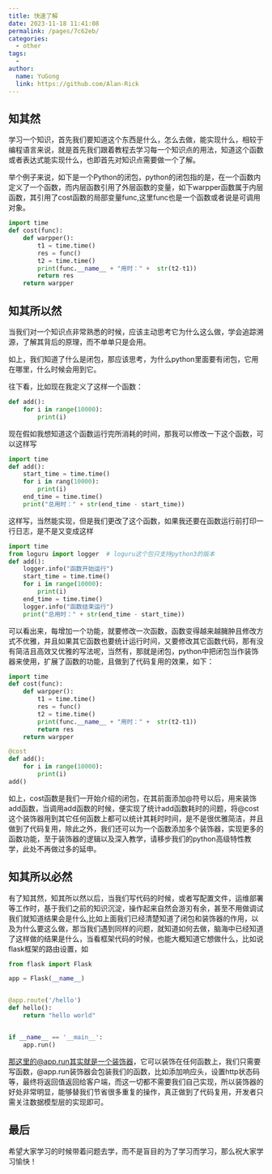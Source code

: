 ```yaml
---
title: 快速了解
date: 2023-11-18 11:41:08
permalink: /pages/7c62eb/
categories:
  - other
tags:
  -
author:
  name: YuGong
  link: https://github.com/Alan-Rick
---
```

## 知其然

学习一个知识，首先我们要知道这个东西是什么，怎么去做，能实现什么，相较于编程语言来说，就是首先我们跟着教程去学习每一个知识点的用法，知道这个函数或者表达式能实现什么，也即首先对知识点需要做一个了解。

举个例子来说，如下是一个Python的闭包，python的闭包指的是，在一个函数内定义了一个函数，而内层函数引用了外层函数的变量，如下warpper函数属于内层函数，其引用了cost函数的局部变量func,这里func也是一个函数或者说是可调用对象。

```python
import time
def cost(func):
    def warpper():
        t1 = time.time()
        res = func()
        t2 = time.time()
        print(func.__name__ + "用时：" +  str(t2-t1))
        return res
    return warpper
```

## 知其所以然

当我们对一个知识点非常熟悉的时候，应该主动思考它为什么这么做，学会追踪溯源，了解其背后的原理，而不单单只是会用。

如上，我们知道了什么是闭包，那应该思考，为什么python里面要有闭包，它用在哪里，什么时候会用到它。

往下看，比如现在我定义了这样一个函数：

```python
def add():
    for i in range(10000):
        print(i)
```

现在假如我想知道这个函数运行完所消耗的时间，那我可以修改一下这个函数，可以这样写

```python
import time
def add():
    start_time = time.time()
    for i in rang(10000):
        print(i)
    end_time = time.time()
    print("总用时：" + str(end_time - start_time))
```

这样写，当然能实现，但是我们更改了这个函数，如果我还要在函数运行前打印一行日志，是不是又变成这样

```python
import time
from loguru import logger  # loguru这个包只支持python3的版本
def add():
    logger.info("函数开始运行")
    start_time = time.time()
    for i in range(10000):
        print(i)
    end_time = time.time()
    logger.info("函数结束运行")
    print("总用时：" + str(end_time - start_time))
```

可以看出来，每增加一个功能，就要修改一次函数，函数变得越来越臃肿且修改方式不优雅，并且如果其它函数也要统计运行时间，又要修改其它函数代码，那有没有简洁且高效又优雅的写法呢，当然有，那就是闭包，python中把闭包当作装饰器来使用，扩展了函数的功能，且做到了代码复用的效果，如下：

```python
import time
def cost(func):
    def warpper():
        t1 = time.time()
        res = func()
        t2 = time.time()
        print(func.__name__ + "用时：" +  str(t2-t1))
        return res
    return warpper

@cost
def add():
    for i in range(10000):
        print(i)
add()

```

如上，cost函数是我们一开始介绍的闭包，在其前面添加@符号以后，用来装饰add函数，当调用add函数的时候，便实现了统计add函数耗时的问题，将@cost这个装饰器用到其它任何函数上都可以统计其耗时时间，是不是很优雅简洁，并且做到了代码复用，除此之外，我们还可以为一个函数添加多个装饰器，实现更多的函数功能，至于装饰器的逻辑以及深入教学，请移步我们的python高级特性教学，此处不再做过多的延申。

## 知其所以必然

有了知其然，知其所以然以后，当我们写代码的时候，或者写配置文件，运维部署等工作时，基于我们之前的知识沉淀，操作起来自然会游刃有余，甚至不用做调试我们就知道结果会是什么,比如上面我们已经清楚知道了闭包和装饰器的作用，以及为什么要这么做，那当我们遇到同样的问题，就知道如何去做，脑海中已经知道了这样做的结果是什么，当看框架代码的时候，也能大概知道它想做什么，比如说flask框架的路由设置，如

```python
from flask import Flask

app = Flask(__name__)


@app.route('/hello')
def hello():
    return "hello world"


if __name__ == '__main__':
    app.run()
```

那这里的@app.run其实就是一个装饰器，它可以装饰在任何函数上，我们只需要写函数，@app.run装饰器会包装我们的函数，比如添加响应头，设置http状态码等，最终将返回值返回给客户端，而这一切都不需要我们自己实现，所以装饰器的好处非常明显，能够替我们节省很多重复的操作，真正做到了代码复用，开发者只需关注数据模型层的实现即可。

## 最后

希望大家学习的时候带着问题去学，而不是盲目的为了学习而学习，那么祝大家学习愉快！
